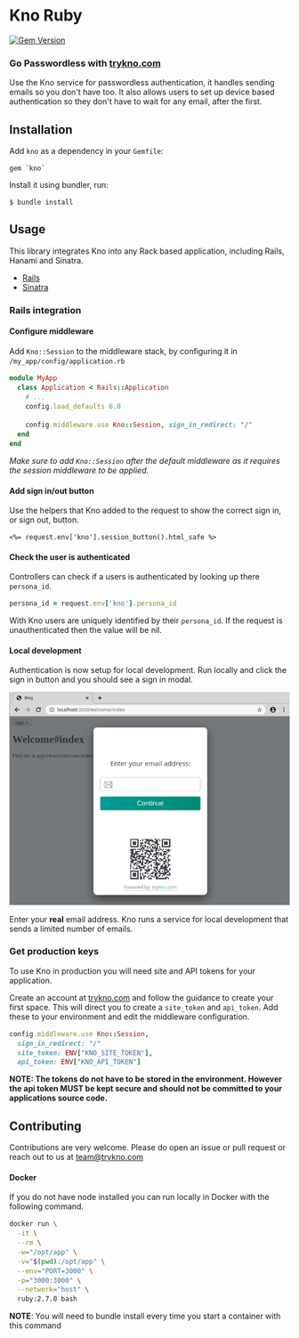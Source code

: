 # Kno Ruby

[![Gem Version](https://badge.fury.io/rb/kno.svg)](https://badge.fury.io/rb/kno)

### Go Passwordless with [trykno.com](https://trykno.com)

Use the Kno service for passwordless authentication, it handles sending emails so you don't have too.
It also allows users to set up device based authentication so they don't have to wait for any email, after the first.

## Installation

Add `kno` as a dependency in your `Gemfile`:

```
gem `kno`
```

Install it using bundler, run:

```
$ bundle install
```

## Usage

This library integrates Kno into any Rack based application, including Rails, Hanami and Sinatra.

- [Rails](#rails-integration)
- [Sinatra](#sinatra-integration)

### Rails integration

<!-- See [MyRailsApp](examples/my_rails_app) -->

#### Configure middleware

Add `Kno::Session` to the middleware stack, by configuring it in `/my_app/config/application.rb`

```ruby
module MyApp
  class Application < Rails::Application
    # ...
    config.load_defaults 6.0

    config.middleware.use Kno::Session, sign_in_redirect: "/"
  end
end
```

_Make sure to add `Kno::Session` after the default middleware as it requires the session middleware to be applied._

#### Add sign in/out button

Use the helpers that Kno added to the request to show the correct sign in, or sign out, button.

```erb
<%= request.env['kno'].session_button().html_safe %>
```

#### Check the user is authenticated

Controllers can check if a users is authenticated by looking up there `persona_id`.

```rb
persona_id = request.env['kno'].persona_id
```

With Kno users are uniquely identified by their `persona_id`.
If the request is unauthenticated then the value will be nil.

#### Local development

Authentication is now setup for local development.
Run locally and click the sign in button and you should see a sign in modal.

![Local development screenshot](assets/images/screenshot.png)

Enter your **real** email address. Kno runs a service for local development that sends a limited number of emails.

### Get production keys

To use Kno in production you will need site and API tokens for your application.

Create an account at [trykno.com](https://trykno.com) and follow the guidance to create your first space.
This will direct you to create a `site_token` and `api_token`.
Add these to your environment and edit the middleware configuration.

```ruby
config.middleware.use Kno::Session,
  sign_in_redirect: "/"
  site_token: ENV["KNO_SITE_TOKEN"],
  api_token: ENV["KNO_API_TOKEN"]
```

**NOTE: The tokens do not have to be stored in the environment.
However the api token MUST be kept secure and should not be committed to your applications source code.**

## Contributing

Contributions are very welcome. Please do open an issue or pull request or reach out to us at [team@trykno.com](mailto:team@trykno.com)

#### Docker

If you do not have node installed you can run locally in Docker with the following command.

```bash
docker run \
  -it \
  --rm \
  -w="/opt/app" \
  -v="$(pwd):/opt/app" \
  --env="PORT=3000" \
  -p="3000:3000" \
  --network="host" \
  ruby:2.7.0 bash
```

**NOTE**: You will need to bundle install every time you start a container with this command
